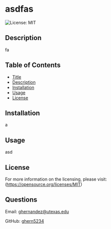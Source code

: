 # asdfas
![License: MIT](https://img.shields.io/badge/License-MIT-yellow.svg)


## Description
  fa

  
## Table of Contents 
- [Title](#Title) 
- [Description](#Description) 
- [Installation](#Installation) 
- [Usage](#Usage) 
- [License](#License) 



## Installation
a 
 
## Usage
asd 
 
## License
For more information on the licensing, please visit: (https://opensource.org/licenses/MIT) 
 



## Questions 
Email: [ghernandez@utexas.edu](mailto:ghernandez@utexas.edu)</a> 
 
GitHub: <a href="https://github.com/ghern5234" target="_blank">ghern5234</a> 
 



